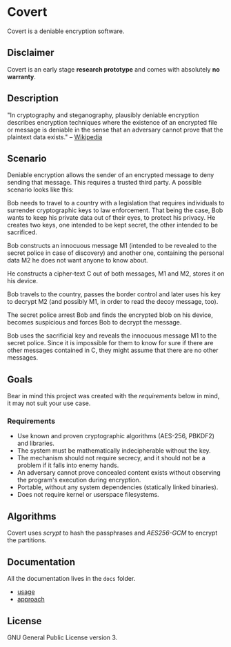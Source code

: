 # Covert

Covert is a deniable encryption software.

## Disclaimer

Covert is an early stage **research prototype** and comes with absolutely **no warranty**.

## Description

"In cryptography and steganography, plausibly deniable encryption describes encryption techniques where
the existence of an encrypted file or message is deniable in the sense that an adversary cannot prove
that the plaintext data exists." – [Wikipedia](https://en.wikipedia.org/wiki/Deniable_encryption)

## Scenario

Deniable encryption allows the sender of an encrypted message to deny sending that message. This requires a trusted
third party. A possible scenario looks like this:

Bob needs to travel to a country with a legislation that requires individuals to surrender cryptographic keys to law
enforcement. That being the case, Bob wants to keep his private data out of their eyes, to protect his privacy. He
creates two keys, one intended to be kept secret, the other intended to be sacrificed.

Bob constructs an innocuous message M1 (intended to be revealed to the secret police in case of discovery) and another
one, containing the personal data M2 he does not want anyone to know about.

He constructs a cipher-text C out of both messages, M1 and M2, stores it on his device.

Bob travels to the country, passes the border control and later uses his key to decrypt M2 (and possibly M1, in order
to read the decoy message, too).

The secret police arrest Bob and finds the encrypted blob on his device, becomes suspicious and forces Bob to decrypt
the message.

Bob uses the sacrificial key and reveals the innocuous message M1 to the secret police. Since it is impossible for them
to know for sure if there are other messages contained in C, they might assume that there are no other messages.

## Goals

Bear in mind this project was created with the _requirements_ below in mind, it may not suit your use case.

### Requirements

* Use known and proven cryptographic algorithms (AES-256, PBKDF2) and libraries.
* The system must be mathematically indecipherable without the key.
* The mechanism should not require secrecy, and it should not be a problem if it falls into enemy hands.
* An adversary cannot prove concealed content exists without observing the program's execution during encryption.
* Portable, without any system dependencies (statically linked binaries).
* Does not require kernel or userspace filesystems.

## Algorithms

Covert uses *scrypt* to hash the passphrases and *AES256-GCM* to encrypt the partitions.

## Documentation

All the documentation lives in the `docs` folder.

- [usage](docs/usage.md)
- [approach](docs/approach.md)

## License

GNU General Public License version 3.
